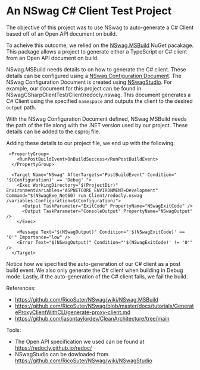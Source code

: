 # An NSwag C# Client Test Project

The objective of this project was to use NSwag to auto-generate a C# Client based off of an Open API document on build. 

To acheive this outcome, we relied on the [NSwag.MSBuild](https://www.nuget.org/packages/NSwag.MSBuild) NuGet pacakage. This package allows a project to generate either a TypeScript or C# client from an Open API document on build.

NSwag.MSBuild needs details to on how to generate the C# client. These details can be configured using a [NSwag Configuration Document](https://github.com/RicoSuter/NSwag/wiki/NSwag-Configuration-Document). The NSwag Configuration Document is created using [NSwagStudio](https://github.com/RicoSuter/NSwag/wiki/NSwagStudio). For example, our document for this project can be found in NSwagCSharpClientTest/Client/redocly.nswag. This document generates a C# Client using the specified `namespace` and outputs the client to the desired `output` path.

With the NSwag Configuration Document defined, NSwag.MSBuild needs the path of the file along with the .NET version used by our project. These details can be added to the csproj file. 

Adding these details to our project file, we end up with the following:

```
 <PropertyGroup>
	<RunPostBuildEvent>OnBuildSuccess</RunPostBuildEvent>
  </PropertyGroup>

  <Target Name="NSwag" AfterTargets="PostBuildEvent" Condition=" '$(Configuration)' == 'Debug' ">
    <Exec WorkingDirectory="$(ProjectDir)" EnvironmentVariables="ASPNETCORE_ENVIRONMENT=Development" Command="$(NSwagExe_Net60) run Client/redocly.nswag /variables:Configuration=$(Configuration)">
      <Output TaskParameter="ExitCode" PropertyName="NSwagExitCode" />
      <Output TaskParameter="ConsoleOutput" PropertyName="NSwagOutput" />
    </Exec>

    <Message Text="$(NSwagOutput)" Condition="'$(NSwagExitCode)' == '0'" Importance="low" />
    <Error Text="$(NSwagOutput)" Condition="'$(NSwagExitCode)' != '0'" />
  </Target>
```

Notice how we specified the auto-generation of our C# client as a post build event. We also only generate the C# client when building in Debug mode. Lastly, if the auto-generation of the C# client fails, we fail the build.


References:
* https://github.com/RicoSuter/NSwag/wiki/NSwag.MSBuild
* https://github.com/RicoSuter/NSwag/blob/master/docs/tutorials/GenerateProxyClientWithCLI/generate-proxy-client.md
* https://github.com/jasontaylordev/CleanArchitecture/tree/main


Tools:
* The Open API specification we used can be found at https://redocly.github.io/redoc/
* NSwagStudio can be dowloaded from https://github.com/RicoSuter/NSwag/wiki/NSwagStudio